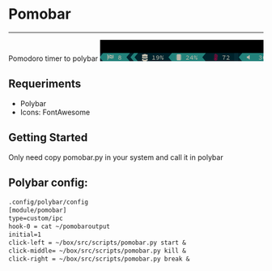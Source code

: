 # Pomobar

---

Pomodoro timer to polybar
![](img/pomodoro.gif)

## Requeriments 

* Polybar
* Icons: FontAwesome

## Getting Started

Only need copy pomobar.py in your system and call it in polybar

## Polybar config:
~~~
.config/polybar/config
[module/pomobar]
type=custom/ipc
hook-0 = cat ~/pomobaroutput
initial=1
click-left = ~/box/src/scripts/pomobar.py start &
click-middle= ~/box/src/scripts/pomobar.py kill &
click-right = ~/box/src/scripts/pomobar.py break &
~~~
